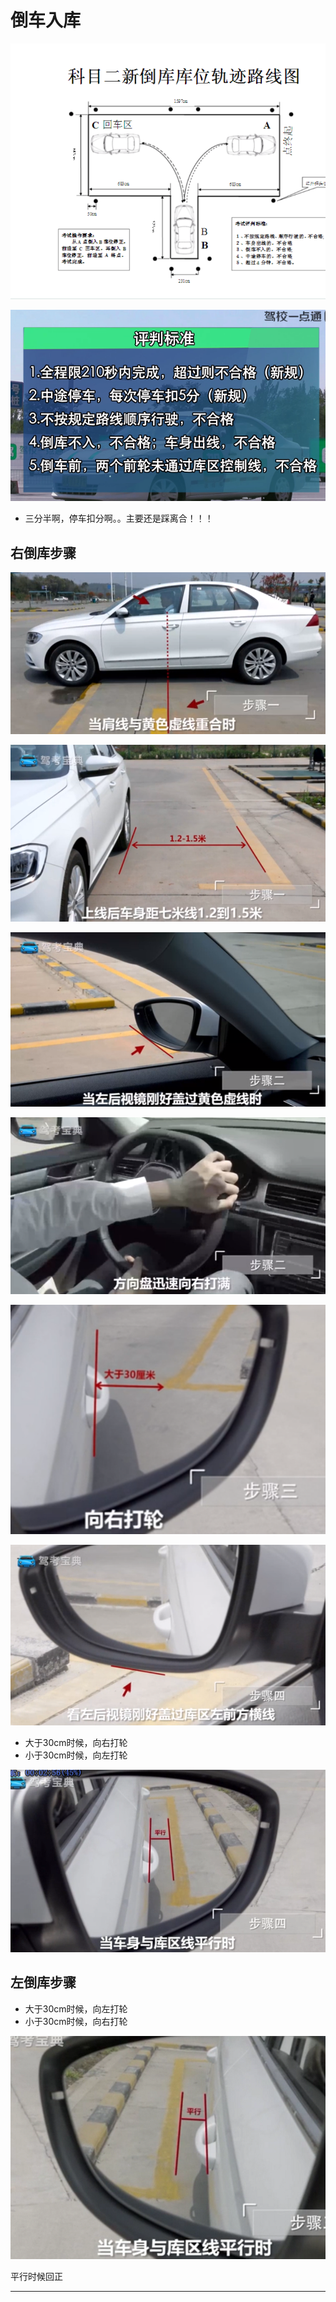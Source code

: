 # 倒车入库

![1542887722188.png](image/1542887722188.png)

![1542941420756.png](image/1542941420756.png)

* 三分半啊，停车扣分啊。。主要还是踩离合！！！

## 右倒库步骤

![1543327818483.png](image/1543327818483.png)

![1543327824702.png](image/1543327824702.png)

![1543327831547.png](image/1543327831547.png)

![1543327842965.png](image/1543327842965.png)

![1543327873869.png](image/1543327873869.png)

![1543327900736.png](image/1543327900736.png)


* 大于30cm时候，向右打轮
* 小于30cm时候，向左打轮

![1543328410636.png](image/1543328410636.png)

## 左倒库步骤

* 大于30cm时候，向左打轮
* 小于30cm时候，向右打轮


![1543328510315.png](image/1543328510315.png)

平行时候回正


---
